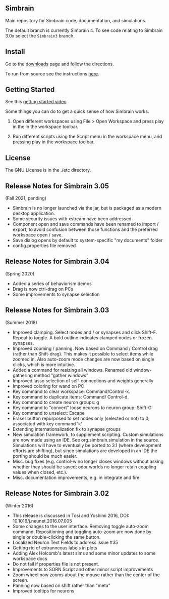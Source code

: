 ## Simbrain 

Main repository for Simbrain code, documentation, and simulations.

The default branch is currently Simbrain 4. To see code relating to Simbrain 3.0x select the `Simbrain3` branch.

## Install
Go to the [downloads](https://simbrain.net/Downloads/downloads_main.html) page and follow the directions.

To run from source see the instructions [here](https://github.com/simbrain/simbrain/wiki/Running-from-source).

## Getting Started

See this [getting started video](https://www.youtube.com/watch?v=yYzUmcPaurI)

Some things you can do to get a quick sense of how Simbrain works.

1) Open different workspaces using File > Open Workspace and press play in the in the workspace toolbar.

2) Run different scripts using the Script menu in the workspace menu, and pressing play in the workspace toolbar.

## License 
The GNU License is in the ./etc directory.

## Release Notes for Simbrain 3.05 
(Fall 2021, pending)
- Simbrain is no longer launched via the jar, but is packaged as a modern desktop application.
- Some security issues with xstream have been addressed
- Component open and save commands have been renamed to import / export, to avoid confusion between those functions and
  the preferred workspace open / save.
- Save dialog opens by default to system-specific "my documents" folder
- config.properties file removed

## Release Notes for Simbrain 3.04 
(Spring 2020)
- Added a series of behaviorism demos
- Drag is now ctrl-drag on PCs
- Some improvements to synapse selection

## Release Notes for Simbrain 3.03 
(Summer 2018)
- Improved clamping. Select nodes and / or synapses and click Shift-F. Repeat to toggle. A bold outline indicates clamped nodes or frozen synapses.
- Improved zooming / panning. Now based on Command / Control drag (rather than Shift-drag). This makes it possible to select items while zoomed in. Also auto-zoom mode changes are now based on single clicks, which is more intuitive.
- Added a command for resizing all windows. Renamed old window-gathering method "gather windows"
- Improved lasso selection of self-connections and weights generally
- Improved coloring for wand on PC
- Key command to clear workspace: Command/Control-k.
- Key command to duplicate items: Command/ Control-d.
- Key command to create neuron groups: g
- Key command to "convert" loose neurons to neuron group: Shift-G
- Key command to unselect: Escape
- Eraser button repurposed to set nodes only (selected or not) to 0; associated with key command 'k'
- Extending internationalization fix to synapse groups
- New simulation framework, to supplement scripting. Custom simulations are now made using an IDE. See org.simbrain.simulation in the source. Simulations will have to eventually be ported to 3.1 (where development efforts are shifting), but since simulations are developed in an IDE the porting should be much easier.
- Misc. bug fixes (e.g. control-w no longer closes windows without asking whether they should be saved; odor worlds no longer retain coupling values when closed, etc.).
- Misc. documentation improvements, e.g. in integrate and fire.

## Release Notes for Simbrain 3.02 
(Winter 2016)
- This release is discussed in Tosi and Yoshimi 2016, DOI: 10.1016/j.neunet.2016.07.005
- Some changes to the user interface. Removing toggle auto-zoom command. Repositioning and toggling auto-zoom are now done by single or double-clicking the same button.
- Localized Neuron Text Fields to address issue #35
- Getting rid of extranneous labels in plots
- Adding Alex Holcomb's latest sims and some minor updates to some workspace docs
- Do not fail if properties file is not present.
- Improvements to SORN Script and other minor script improvements
- Zoom wheel now zooms about the mouse rather than the center of the screen.
- Panning now based on shift rather than "meta"
- Improved tooltips for neurons
